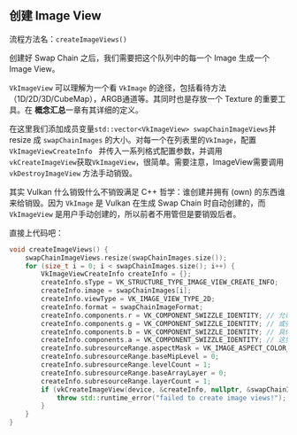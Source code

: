 ## 创建 Image View

流程方法名：`createImageViews()`

创建好 Swap Chain 之后，我们需要把这个队列中的每一个 Image 生成一个 Image View。

`VkImageView` 可以理解为一个看 `VkImage` 的途径，包括看待方法（1D/2D/3D/CubeMap），ARGB通道等。其同时也是存放一个 Texture 的重要工具。在 **概念汇总**一章有其详细的定义。

在这里我们添加成员变量`std::vector<VkImageView> swapChainImageViews`并 resize 成 `swapChainImages` 的大小。对每一个在列表里的`VkImage`，配置`VkImageViewCreateInfo ` 并传入一系列格式配置参数，并调用 `vkCreateImageView`获取`VkImageView`，很简单。需要注意，ImageView需要调用 `vkDestroyImageView` 方法手动销毁。

其实 Vulkan 什么销毁什么不销毁满足 C++ 哲学：谁创建并拥有 (own) 的东西谁来给销毁。因为 `VkImage` 是 Vulkan 在生成 Swap Chain 时自动创建的，而 `VkImageView` 是用户手动创建的，所以前者不用管但是要销毁后者。

直接上代码吧：

```cpp
void createImageViews() {
    swapChainImageViews.resize(swapChainImages.size());
    for (size_t i = 0; i < swapChainImages.size(); i++) {
        VkImageViewCreateInfo createInfo = {};
        createInfo.sType = VK_STRUCTURE_TYPE_IMAGE_VIEW_CREATE_INFO;
        createInfo.image = swapChainImages[i];
        createInfo.viewType = VK_IMAGE_VIEW_TYPE_2D;
        createInfo.format = swapChainImageFormat;
        createInfo.components.r = VK_COMPONENT_SWIZZLE_IDENTITY; // 允许将一个颜色map到另外一个颜色上，即让两者保持相同，
        createInfo.components.g = VK_COMPONENT_SWIZZLE_IDENTITY; // 或强制使得这个通道为 0 或 1。
        createInfo.components.b = VK_COMPONENT_SWIZZLE_IDENTITY; // 具体操作可以查看 VkComponentSwizzle 枚举类型。
        createInfo.components.a = VK_COMPONENT_SWIZZLE_IDENTITY; // 这里使用 identity 保证独立。
        createInfo.subresourceRange.aspectMask = VK_IMAGE_ASPECT_COLOR_BIT;
        createInfo.subresourceRange.baseMipLevel = 0;
        createInfo.subresourceRange.levelCount = 1;
        createInfo.subresourceRange.baseArrayLayer = 0;
        createInfo.subresourceRange.layerCount = 1;
        if (vkCreateImageView(device, &createInfo, nullptr, &swapChainImageViews[i]) != VK_SUCCESS) {
            throw std::runtime_error("failed to create image views!");
        }
    }
}
```



